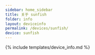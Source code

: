```yaml
---
sidebar: home_sidebar
title: 关于 sunfish
folder: info
layout: deviceinfo
permalink: /devices/sunfish/
device: sunfish
---
```

{% include templates/device_info.md %}
